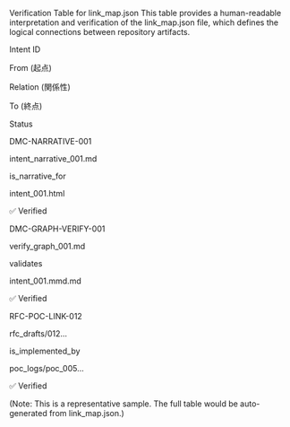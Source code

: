 Verification Table for link_map.json
This table provides a human-readable interpretation and verification of the link_map.json file, which defines the logical connections between repository artifacts.

Intent ID

From (起点)

Relation (関係性)

To (終点)

Status

DMC-NARRATIVE-001

intent_narrative_001.md

is_narrative_for

intent_001.html

✅ Verified

DMC-GRAPH-VERIFY-001

verify_graph_001.md

validates

intent_001.mmd.md

✅ Verified

RFC-POC-LINK-012

rfc_drafts/012...

is_implemented_by

poc_logs/poc_005...

✅ Verified

(Note: This is a representative sample. The full table would be auto-generated from link_map.json.)
